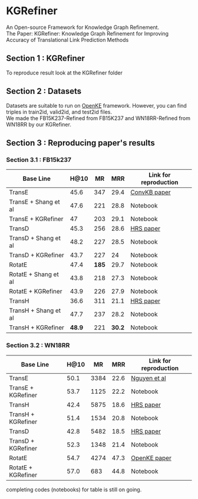 # KGRefiner
An Open-source Framework for Knowledge Graph Refinement. <br>
The Paper:
KGRefiner: Knowledge Graph Refinement for Improving Accuracy of Translational Link Prediction Methods
## Section 1 : KGRefiner
To reproduce result look at the KGRefiner folder
## Section 2 : Datasets
Datasets are suitable to run on [OpenKE](https://github.com/thunlp/OpenKE) framework. However, you can find triples in train2id, valid2id, and  test2id files. <br>
We made the FB15K237-Refined from FB15K237 and WN18RR-Refined from WN18RR by our KGRefiner.
## Section 3 : Reproducing paper's results
### Section 3.1 : FB15k237
<table class="tg">
<thead>
  <tr>
    <th class="tg-0pky">Base Line</th>
    <th class="tg-0pky">H@10</th>
    <th class="tg-0pky">MR</th>
    <th class="tg-0pky">MRR</th>
    <th class="tg-0pky">Link for reproduction</th>
  </tr>
</thead>
<tbody>
  <tr>
    <td class="tg-0pky">TransE</td>
    <td class="tg-0pky">45.6</td>
    <td class="tg-0pky">347</td>
    <td class="tg-0pky">29.4</td>
    <td class="tg-0pky"><a href="https://arxiv.org/pdf/1712.02121">ConvKB paper</a></td>
  </tr>
  <tr>
    <td class="tg-0pky">TransE + Shang et al </td>
    <td class="tg-0pky">47.6</td>
    <td class="tg-0pky">221</td>
    <td class="tg-0pky">28.8</td>
    <td class="tg-0pky">Notebook</td>
  </tr>
  <tr>
    <td class="tg-0pky">TransE + KGRefiner</td>
    <td class="tg-0pky">47</td>
    <td class="tg-0pky">203</td>
    <td class="tg-0pky">29.1</td>
    <td class="tg-0pky">Notebook</td>
  </tr>
  <tr>
    <td class="tg-0pky">TransD</td>
    <td class="tg-0pky">45.3</td>
    <td class="tg-0pky">256</td>
    <td class="tg-0pky">28.6</td>
    <td class="tg-0pky"><a href="https://www.aclweb.org/anthology/D18-1358.pdf">HRS paper</a></td>
  </tr>
  <tr>
    <td class="tg-0pky">TransD + Shang et al </td>
    <td class="tg-0pky">48.2</td>
    <td class="tg-0pky">227</td>
    <td class="tg-0pky">28.5</td>
    <td class="tg-0pky">Notebook</td>
  </tr>
  <tr>
    <td class="tg-0pky">TransD + KGRefiner</td>
    <td class="tg-0pky">43.7</td>
    <td class="tg-0pky">227</td>
    <td class="tg-0pky">24</td>
    <td class="tg-0pky">Notebook</td>
  </tr>
  <tr>
    <td class="tg-0pky">RotatE</td>
    <td class="tg-0pky">47.4</td>
    <td class="tg-u0o7"><b>185</b></td>
    <td class="tg-0pky">29.7</td>
    <td class="tg-0pky">Notebook</td>
  </tr>
  <tr>
    <td class="tg-0pky">RotatE + Shang et al </td>
    <td class="tg-0pky">43.8</td>
    <td class="tg-0pky">218</td>
    <td class="tg-0pky">27.3</td>
    <td class="tg-0pky">Notebook</td>
  </tr>
  <tr>
    <td class="tg-0pky">RotatE + KGRefiner</td>
    <td class="tg-0pky">43.9</td>
    <td class="tg-0pky">226</td>
    <td class="tg-0pky">27.9</td>
    <td class="tg-0pky">Notebook</td>
  </tr>
  <tr>
    <td class="tg-0pky">TransH</td>
    <td class="tg-0pky">36.6</td>
    <td class="tg-0pky">311</td>
    <td class="tg-0pky">21.1</td>
    <td class="tg-0pky"><a href="https://www.aclweb.org/anthology/D18-1358.pdf">HRS paper</a></td>
  </tr>
  <tr>
    <td class="tg-0pky">TransH + Shang et al </td>
    <td class="tg-0pky">47.7</td>
    <td class="tg-0pky">237</td>
    <td class="tg-0pky">28.2</td>
    <td class="tg-0pky">Notebook</td>
  </tr>
  <tr>
    <td class="tg-0pky">TransH + KGRefiner</td>
    <td class="tg-u0o7"><b>48.9</b></td>
    <td class="tg-0pky">221</td>
    <td class="tg-0pky"><b>30.2</b></td>
    <td class="tg-0pky">Notebook</td>
  </tr>
</tbody>
</table>

### Section 3.2 : WN18RR
<table class="tg">
<thead>
  <tr>
    <th class="tg-0pky">Base Line</th>
    <th class="tg-0pky">H@10</th>
    <th class="tg-0pky">MR</th>
    <th class="tg-0pky">MRR</th>
    <th class="tg-0pky">Link for reproduction</th>
  </tr>
</thead>
<tbody>
  <tr>
    <td class="tg-0pky">TransE</td>
    <td class="tg-0pky">50.1</td>
    <td class="tg-0pky">3384</td>
    <td class="tg-0pky">22.6</td>
    <td class="tg-0pky"><a href="https://www.aclweb.org/anthology/N18-2053.pdf">Nguyen et al</a></td>
  </tr>
  <tr>
    <td class="tg-0pky">TransE + KGRefiner</td>
    <td class="tg-0pky">53.7</td>
    <td class="tg-0pky">1125</td>
    <td class="tg-0pky">22.2</td>
    <td class="tg-0pky">Notebook</td>
  </tr>
  <tr>
    <td class="tg-0pky">TransH</td>
    <td class="tg-0pky">42.4</td>
    <td class="tg-0pky">5875</td>
    <td class="tg-0pky">18.6</td>
    <td class="tg-0pky"><a href="https://www.aclweb.org/anthology/D18-1358.pdf">HRS paper</a></td>
  </tr>
  <tr>
    <td class="tg-0pky">TransH + KGRefiner</td>
    <td class="tg-0pky">51.4</td>
    <td class="tg-0pky">1534</td>
    <td class="tg-0pky">20.8</td>
    <td class="tg-0pky">Notebook</td>
  </tr>
  <tr>
    <td class="tg-0pky">TransD</td>
    <td class="tg-0pky">42.8</td>
    <td class="tg-u0o7">5482</td>
    <td class="tg-0pky">18.5</td>
    <td class="tg-0pky"><a href="https://www.aclweb.org/anthology/D18-1358.pdf">HRS paper</a></td>
  </tr>
  <tr>
    <td class="tg-0pky">TransD + KGRefiner</td>
    <td class="tg-0pky">52.3</td>
    <td class="tg-0pky">1348</td>
    <td class="tg-0pky">21.4</td>
    <td class="tg-0pky">Notebook</td>
  </tr>
  <tr>
    <td class="tg-0pky">RotatE</td>
    <td class="tg-0pky">54.7</td>
    <td class="tg-0pky">4274</td>
    <td class="tg-0pky">47.3</td>
    <td class="tg-0pky"><a href="https://www.aclweb.org/anthology/D18-2024.pdf">OpenKE paper</a></td>
  </tr>
  <tr>
    <td class="tg-0pky">RotatE + KGRefiner</td>
    <td class="tg-u0o7">57.0</td>
    <td class="tg-0pky">683</td>
    <td class="tg-u0o7">44.8</td>
    <td class="tg-0pky">Notebook</td>
  </tr>
</tbody>
</table>

completing codes (notebooks) for table is still on going.

<!-- ## section 4 : Citations

```
@article{saeedizade2021kgrefiner,
  title={KGRefiner: Knowledge Graph Refinement for Improving Accuracy of Translational Link Prediction Methods},
  author={Saeedizade, Mohammad Javad and Torabian, Najmeh and Minaei-Bidgoli, Behrouz},
  journal={arXiv preprint arXiv:2106.14233},
  year={2021}
}
``` -->
